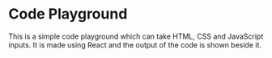 # Code Playground

This is a simple code playground which can take HTML, CSS and JavaScript inputs. It is made using React and the output of the code is shown beside it.
